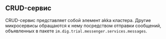 ## CRUD-сервис

CRUD-сервис представляет собой элемент akka кластера.
Другие микросервисы обращаются к нему посредством отправки сообщений,
объявленных в пакете `im.dig.trial.messenger.services.messages`.

